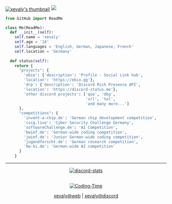 
[<img align="center" alt="xevaly's thumbnail" src="https://xev.dev/assets/banner.gif" />][website]
<a href="https://www.github.com/xevaly" target="_blank" rel="noreferrer"><img
src="https://img.shields.io/github/followers/xevaly?logo=github&style=for-the-badge&color=0891b2&labelColor=1c1917" /></a>
```py
from GitHub import ReadMe

class Me(ReadMe):
  def __init__(self):
    self.name = 'xevaly'
    self.age = '18'
    self.languages = 'English, German, Japanese, French'
    self.location = 'Germany'
    
  def status(self):
    return {
      "projects": {
        'ebio': {'description': 'Profile - Social Link hub',
        'location': 'https://ebio.gg'},
        'drp': {'description': 'Discord Rich Presence API',
        'location': 'https://discord-status.me'},
        'other discord projects': ['quo', 'dbg',
                                   'vrl', 'tol',
                                   'and many more...']
      },
      "competitions": {
        'invent-a-chip.de': 'German chip development competition',
        'cscg.live': 'Cyber Security Challenge Germany',
        'softwareChallenge.de': 'AI Competition',
        'bwinf.de': 'German-wide coding competition',
        'jwinf.de': 'Junior German-wide coding competition',
        'jugendforscht.de': 'German research competition',
        'bw-ki.de': 'German-wide AI competition'
      }
    }
```
<hr>
<div align='center'>
<a href='https://discordapp.com/users/910213408576659517'><img align='center' alt='discord-stats' src='https://api.discord-status.me/910213408576659517?nitro&boost=6&afk=Not doing anything...'></img></a>
<br /><br/>

[![Coding-Time](https://github-readme-stats.vercel.app/api/wakatime?username=xx&layout=compact&theme=radical)](https://wakatime.com/@xx)

<p><a href="https://xev.dev";  target="website">xevaly@web</a> | <a href="https://https://discordapp.com/users/910213408576659517";  target="discord">xevaly@discord</a></p>
</div>

[website]: https://xev.dev
